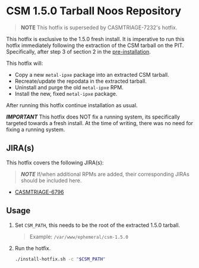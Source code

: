 # CSM 1.5.0 Tarball Noos Repository

> **NOTE** This hotfix is superseded by CASMTRIAGE-7232's hotfix.
  
This hotfix is exclusive to the 1.5.0 fresh install. It is imperative to run this hotfix immediately following the extraction
of the CSM tarball on the PIT. Specifically, after step 3 of section 2 in the [pre-installation](https://github.com/Cray-HPE/docs-csm/blob/release/1.5/install/pre-installation.md#2-download-and-extract-the-csm-tarball).

This hotfix will:
* Copy a new `metal-ipxe` package into an extracted CSM tarball.
* Recreate/update the repodata in the extracted tarball.
* Uninstall and purge the old `metal-ipxe` RPM.
* Install the new, fixed `metal-ipxe` package.

After running this hotfix continue installation as usual.

***IMPORTANT*** This hotfix does NOT fix a running system, its specifically targeted towards a fresh install. At the time of writing, there was no need for fixing a running system.

## JIRA(s)

This hotfix covers the following JIRA(s):

> ***NOTE*** If/when additional RPMs are added, their corresponding JIRAs should be included here.

* [CASMTRIAGE-6796](https://jira-pro.it.hpe.com:8443/browse/CASMTRIAGE-6796)

## Usage

1. Set `CSM_PATH`, this needs to be the root of the extracted 1.5.0 tarball.

   > Example: `/var/www/ephemeral/csm-1.5.0`

1. Run the hotfix.

    ```bash
    ./install-hotfix.sh -c "$CSM_PATH"
    ```
